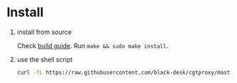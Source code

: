 # Install

1. install from source

   Check [build guide](./build.md). Run `make && sudo make install`.

2. use the shell script

   ```bash
   curl -fL https://raw.githubusercontent.com/black-desk/cgtproxy/master/scripts/get_cgtproxy.sh | sh
   ```
